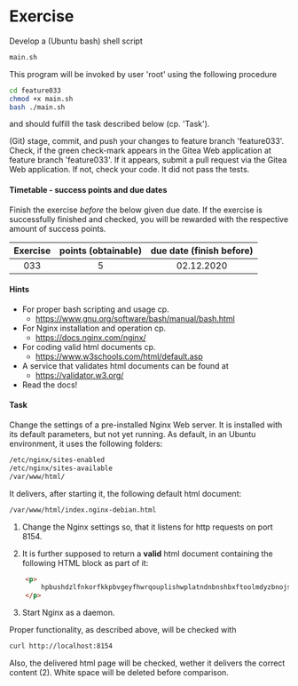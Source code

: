 # Exercise

Develop a (Ubuntu bash) shell script

```sh
main.sh
```

This program will be invoked by user 'root' using the
following procedure

```sh
cd feature033
chmod +x main.sh
bash ./main.sh
```

and should fulfill the task described below (cp. 'Task').

(Git) stage, commit, and push your changes to feature
branch 'feature033'. Check, if the green check-mark appears in the
Gitea Web application at feature branch 'feature033'. If it appears,
submit a pull request via the Gitea Web application. If not, check your code.
It did not pass the tests.

  
#### Timetable - success points and due dates

Finish the exercise *before* the below given due date. If the exercise is
successfully finished and checked, you will be rewarded with the respective
amount of success points.

|Exercise    |points (obtainable)                   |due date (finish before)|
|:--------:  |:--------:                            |:--------:              |
|033|5|02.12.2020|


#### Hints

- For proper bash scripting and usage cp.
  - https://www.gnu.org/software/bash/manual/bash.html
- For Nginx installation and operation cp.
  - https://docs.nginx.com/nginx/
- For coding valid html documents cp.
  - https://www.w3schools.com/html/default.asp
- A service that validates html documents can be found at
  - https://validator.w3.org/
- Read the docs!

#### Task

Change the settings of a pre-installed Nginx Web server. It is installed
with its default parameters, but not yet running. As default, in an Ubuntu
environment, it uses the following folders:

```sh
/etc/nginx/sites-enabled
/etc/nginx/sites-available
/var/www/html/
```

It delivers, after starting it, the following default html document:

```sh
/var/www/html/index.nginx-debian.html
```

1. Change the Nginx settings so, that it listens for http requests on port
   8154.

2. It is further supposed to return a **valid** html document containing the
   following HTML block as part of it:

```html
    <p>
        hpbushdzlfnkorfkkpbvgeyfhwrqouplishwplatndnbnshbxftoolmdyzbnojsl
    </p>
```

3. Start Nginx as a daemon.

Proper functionality, as described above, will be checked with

```sh
curl http://localhost:8154
```

Also, the delivered html page will be checked, wether it delivers the correct
content (2). White space will be deleted before comparison.